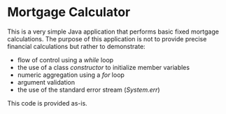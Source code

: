 # Mortgage Calculator
This is a very simple Java application that performs basic fixed mortgage calculations. The purpose of this application is not to provide precise financial calculations but rather to demonstrate:
* flow of control using a *while* loop
* the use of a class *constructor* to initialize member variables
* numeric aggregation using a *for* loop
* argument validation
* the use of the standard error stream (*System.err*)

This code is provided as-is.